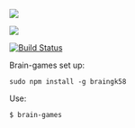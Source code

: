 <a href="https://codeclimate.com/github/kir58/project-lvl1-s412/maintainability"><img src="https://api.codeclimate.com/v1/badges/989d2dfe494ad8f7aee8/maintainability" /></a>

<a href="https://codeclimate.com/github/kir58/project-lvl1-s412/test_coverage"><img src="https://api.codeclimate.com/v1/badges/989d2dfe494ad8f7aee8/test_coverage" /></a>

[![Build Status](https://travis-ci.org/kir58/project-lvl1-s412.svg?branch=master)](https://travis-ci.org/kir58/project-lvl1-s412)

Brain-games set up:
``` 
sudo npm install -g braingk58
```
Use:
```
$ brain-games
```
